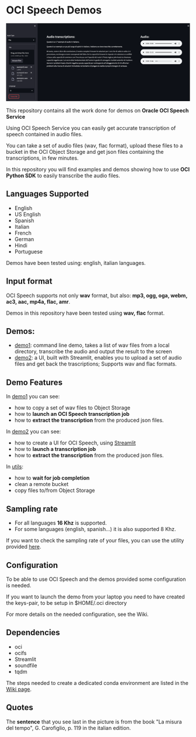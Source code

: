 # OCI Speech Demos
![UI demo2](./ui_printscreen.png)

This repository contains all the work done for demos on **Oracle OCI Speech Service**

Using OCI Speech Service you can easily get accurate transcription of speech contained in audio files.

You can take a set of audio files (wav, flac format), upload these files to a bucket in the OCI Object Storage and
get json files containing the transcriptions, in few minutes.

In this repository you will find examples and demos showing how to use **OCI Python SDK** to easily transcribe the audio files.

## Languages Supported
* English
* US English
* Spanish
* Italian
* French
* German
* Hindi
* Portuguese

Demos have been tested using: english, italian languages.

## Input format
OCI Speech supports not only **wav** format, but also: **mp3, ogg, oga, webm, ac3, aac, mp4a, flac, amr**.

Demos in this repository have been tested using **wav, flac** format. 

## Demos:
* [demo1](./demo1_main.py): command line demo, takes a list of wav files from a local directory, transcribe the audio and output the result to the screen
* [demo2](./demo2.py): a UI, built with Streamlit, enables you to upload a set of audio files and get back the trascriptions; Supports wav and flac formats.

## Demo Features
In [demo1](./demo1_main.py) you can see: 
* how to copy a set of wav files to Object Storage
* how to **launch an OCI Speech transcription job**
* how to **extract the transcription** from the produced json files.

In [demo2](./demo2.py) you can see:
* how to create a UI for OCI Speech, using [Streamlit](https://streamlit.io/)
* how to **launch a transcription job**
* how to **extract the transcription** from the produced json files.

In [utils](./utils.py):
* how to **wait for job completion**
* clean a remote bucket
* copy files to/from Object Storage

## Sampling rate
* For all languages **16 Khz** is supported. 
* For some languages (english, spanish...) it is also supported 8 Khz.

If you want to check the sampling rate of your files, you can use the utility provided [here](./check_sample_rate.py).

## Configuration
To be able to use OCI Speech and the demos provided some configuration is needed.

If you want to launch the demo from your laptop you need to have created the keys-pair, to be setup in $HOME/.oci directory

For more details on the needed configuration, see the Wiki.

## Dependencies
* oci
* ocifs
* Streamlit
* soundfile
* tqdm

The steps needed to create a dedicated conda environment are listed in the [Wiki page](https://github.com/luigisaetta/oci-speech-demos/wiki/Creating-a-conda-env).

## Quotes
The **sentence** that you see last in the picture is from the book "La misura del tempo", G. Carofiglio, p. 119 in the italian edition.
